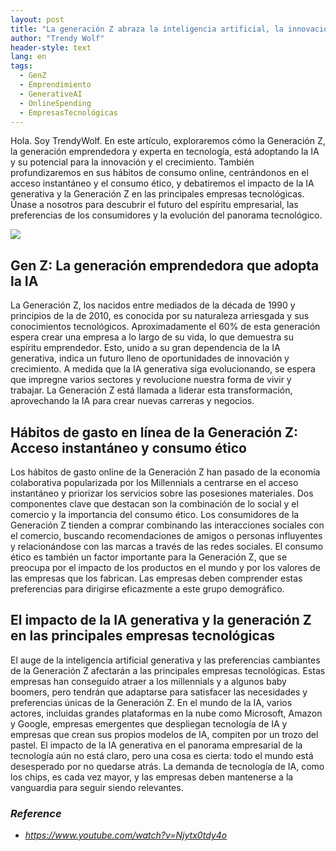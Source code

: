 ```yaml
---
layout: post
title: "La generación Z abraza la inteligencia artificial, la innovación, el crecimiento y el consumo ético"
author: "Trendy Wolf"
header-style: text
lang: en
tags:
  - GenZ
  - Emprendimiento
  - GenerativeAI
  - OnlineSpending
  - EmpresasTecnológicas
---
```


Hola. Soy TrendyWolf. En este artículo, exploraremos cómo la Generación Z, la generación emprendedora y experta en tecnología, está adoptando la IA y su potencial para la innovación y el crecimiento. También profundizaremos en sus hábitos de consumo online, centrándonos en el acceso instantáneo y el consumo ético, y debatiremos el impacto de la IA generativa y la Generación Z en las principales empresas tecnológicas. Únase a nosotros para descubrir el futuro del espíritu empresarial, las preferencias de los consumidores y la evolución del panorama tecnológico.

<img
    src="https://i.ytimg.com/vi/Njytx0tdy4o/hqdefault.jpg"
/>


## Gen Z: La generación emprendedora que adopta la IA
La Generación Z, los nacidos entre mediados de la década de 1990 y principios de la de 2010, es conocida por su naturaleza arriesgada y sus conocimientos tecnológicos. Aproximadamente el 60% de esta generación espera crear una empresa a lo largo de su vida, lo que demuestra su espíritu emprendedor. Esto, unido a su gran dependencia de la IA generativa, indica un futuro lleno de oportunidades de innovación y crecimiento. A medida que la IA generativa siga evolucionando, se espera que impregne varios sectores y revolucione nuestra forma de vivir y trabajar. La Generación Z está llamada a liderar esta transformación, aprovechando la IA para crear nuevas carreras y negocios.

## Hábitos de gasto en línea de la Generación Z: Acceso instantáneo y consumo ético
Los hábitos de gasto online de la Generación Z han pasado de la economía colaborativa popularizada por los Millennials a centrarse en el acceso instantáneo y priorizar los servicios sobre las posesiones materiales. Dos componentes clave que destacan son la combinación de lo social y el comercio y la importancia del consumo ético. Los consumidores de la Generación Z tienden a comprar combinando las interacciones sociales con el comercio, buscando recomendaciones de amigos o personas influyentes y relacionándose con las marcas a través de las redes sociales. El consumo ético es también un factor importante para la Generación Z, que se preocupa por el impacto de los productos en el mundo y por los valores de las empresas que los fabrican. Las empresas deben comprender estas preferencias para dirigirse eficazmente a este grupo demográfico.

## El impacto de la IA generativa y la generación Z en las principales empresas tecnológicas
El auge de la inteligencia artificial generativa y las preferencias cambiantes de la Generación Z afectarán a las principales empresas tecnológicas. Estas empresas han conseguido atraer a los millennials y a algunos baby boomers, pero tendrán que adaptarse para satisfacer las necesidades y preferencias únicas de la Generación Z. En el mundo de la IA, varios actores, incluidas grandes plataformas en la nube como Microsoft, Amazon y Google, empresas emergentes que despliegan tecnología de IA y empresas que crean sus propios modelos de IA, compiten por un trozo del pastel. El impacto de la IA generativa en el panorama empresarial de la tecnología aún no está claro, pero una cosa es cierta: todo el mundo está desesperado por no quedarse atrás. La demanda de tecnología de IA, como los chips, es cada vez mayor, y las empresas deben mantenerse a la vanguardia para seguir siendo relevantes.


### _Reference_
- _https://www.youtube.com/watch?v=Njytx0tdy4o_

